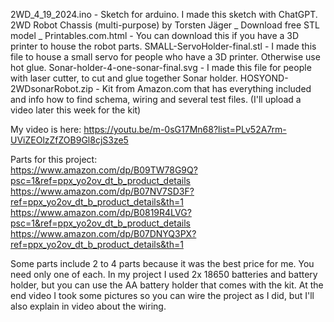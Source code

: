 2WD_4_19_2024.ino - Sketch for arduino. I made this sketch with ChatGPT.
2WD Robot Chassis (multi-purpose) by Torsten Jäger _ Download free STL model _ Printables.com.html  - You can download this if you have a 3D printer to house the robot parts.
SMALL-ServoHolder-final.stl - I made this file to house a small servo for people who have a 3D printer. Otherwise use hot glue.
Sonar-holder-4-one-sonar-final.svg - I made this file for people with laser cutter, to cut and glue together Sonar holder.
HOSYOND-2WDsonarRobot.zip  -  Kit from Amazon.com that has everything included and info how to find schema, wiring and several test files. (I'll upload a video later this week for the kit)

My video is here: https://youtu.be/m-0sG17Mn68?list=PLv52A7rm-UViZEOlzZfZOB9Gl8cjS3ze5

Parts for this project:  
https://www.amazon.com/dp/B09TW78G9Q?psc=1&ref=ppx_yo2ov_dt_b_product_details
https://www.amazon.com/dp/B07NV7SD3F?ref=ppx_yo2ov_dt_b_product_details&th=1
https://www.amazon.com/dp/B0819R4LVG?psc=1&ref=ppx_yo2ov_dt_b_product_details
https://www.amazon.com/dp/B07DNYQ3PX?ref=ppx_yo2ov_dt_b_product_details&th=1

Some parts include 2 to 4 parts because it was the best price for me. You need only one of each.
In my project I used 2x 18650 batteries and battery holder, but you can use the AA battery holder that comes with the kit.
At the end video I took some pictures so you can wire the project as I did, but I'll also explain in video about the wiring.
